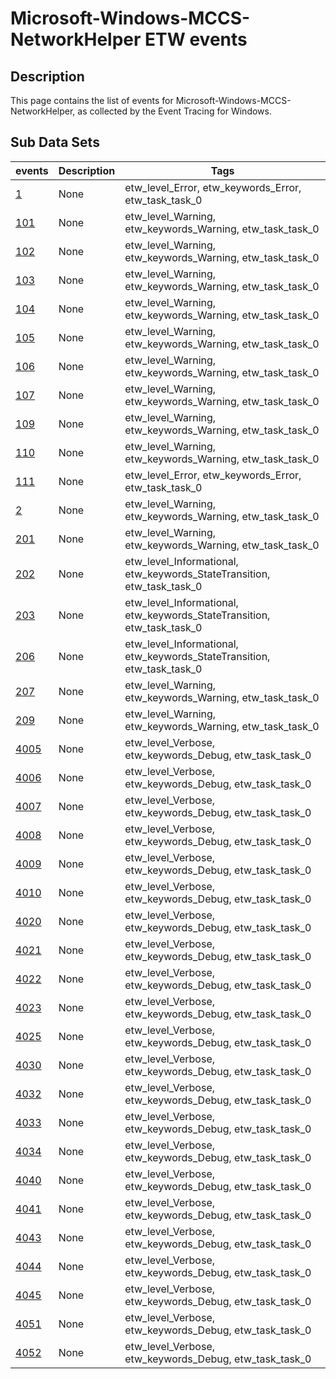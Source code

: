 # Microsoft-Windows-MCCS-NetworkHelper ETW events

## Description
This page contains the list of events for Microsoft-Windows-MCCS-NetworkHelper, as collected by the Event Tracing for Windows.

## Sub Data Sets
|events|Description|Tags|
|---|---|---|
|[1](events/event-1.md)|None|etw_level_Error, etw_keywords_Error, etw_task_task_0|
|[101](events/event-101.md)|None|etw_level_Warning, etw_keywords_Warning, etw_task_task_0|
|[102](events/event-102.md)|None|etw_level_Warning, etw_keywords_Warning, etw_task_task_0|
|[103](events/event-103.md)|None|etw_level_Warning, etw_keywords_Warning, etw_task_task_0|
|[104](events/event-104.md)|None|etw_level_Warning, etw_keywords_Warning, etw_task_task_0|
|[105](events/event-105.md)|None|etw_level_Warning, etw_keywords_Warning, etw_task_task_0|
|[106](events/event-106.md)|None|etw_level_Warning, etw_keywords_Warning, etw_task_task_0|
|[107](events/event-107.md)|None|etw_level_Warning, etw_keywords_Warning, etw_task_task_0|
|[109](events/event-109.md)|None|etw_level_Warning, etw_keywords_Warning, etw_task_task_0|
|[110](events/event-110.md)|None|etw_level_Warning, etw_keywords_Warning, etw_task_task_0|
|[111](events/event-111.md)|None|etw_level_Error, etw_keywords_Error, etw_task_task_0|
|[2](events/event-2.md)|None|etw_level_Warning, etw_keywords_Warning, etw_task_task_0|
|[201](events/event-201.md)|None|etw_level_Warning, etw_keywords_Warning, etw_task_task_0|
|[202](events/event-202.md)|None|etw_level_Informational, etw_keywords_StateTransition, etw_task_task_0|
|[203](events/event-203.md)|None|etw_level_Informational, etw_keywords_StateTransition, etw_task_task_0|
|[206](events/event-206.md)|None|etw_level_Informational, etw_keywords_StateTransition, etw_task_task_0|
|[207](events/event-207.md)|None|etw_level_Warning, etw_keywords_Warning, etw_task_task_0|
|[209](events/event-209.md)|None|etw_level_Warning, etw_keywords_Warning, etw_task_task_0|
|[4005](events/event-4005.md)|None|etw_level_Verbose, etw_keywords_Debug, etw_task_task_0|
|[4006](events/event-4006.md)|None|etw_level_Verbose, etw_keywords_Debug, etw_task_task_0|
|[4007](events/event-4007.md)|None|etw_level_Verbose, etw_keywords_Debug, etw_task_task_0|
|[4008](events/event-4008.md)|None|etw_level_Verbose, etw_keywords_Debug, etw_task_task_0|
|[4009](events/event-4009.md)|None|etw_level_Verbose, etw_keywords_Debug, etw_task_task_0|
|[4010](events/event-4010.md)|None|etw_level_Verbose, etw_keywords_Debug, etw_task_task_0|
|[4020](events/event-4020.md)|None|etw_level_Verbose, etw_keywords_Debug, etw_task_task_0|
|[4021](events/event-4021.md)|None|etw_level_Verbose, etw_keywords_Debug, etw_task_task_0|
|[4022](events/event-4022.md)|None|etw_level_Verbose, etw_keywords_Debug, etw_task_task_0|
|[4023](events/event-4023.md)|None|etw_level_Verbose, etw_keywords_Debug, etw_task_task_0|
|[4025](events/event-4025.md)|None|etw_level_Verbose, etw_keywords_Debug, etw_task_task_0|
|[4030](events/event-4030.md)|None|etw_level_Verbose, etw_keywords_Debug, etw_task_task_0|
|[4032](events/event-4032.md)|None|etw_level_Verbose, etw_keywords_Debug, etw_task_task_0|
|[4033](events/event-4033.md)|None|etw_level_Verbose, etw_keywords_Debug, etw_task_task_0|
|[4034](events/event-4034.md)|None|etw_level_Verbose, etw_keywords_Debug, etw_task_task_0|
|[4040](events/event-4040.md)|None|etw_level_Verbose, etw_keywords_Debug, etw_task_task_0|
|[4041](events/event-4041.md)|None|etw_level_Verbose, etw_keywords_Debug, etw_task_task_0|
|[4043](events/event-4043.md)|None|etw_level_Verbose, etw_keywords_Debug, etw_task_task_0|
|[4044](events/event-4044.md)|None|etw_level_Verbose, etw_keywords_Debug, etw_task_task_0|
|[4045](events/event-4045.md)|None|etw_level_Verbose, etw_keywords_Debug, etw_task_task_0|
|[4051](events/event-4051.md)|None|etw_level_Verbose, etw_keywords_Debug, etw_task_task_0|
|[4052](events/event-4052.md)|None|etw_level_Verbose, etw_keywords_Debug, etw_task_task_0|
